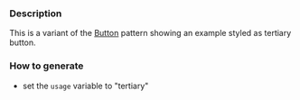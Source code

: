 ### Description
This is a variant of the [Button](./?p=atoms-button) pattern showing an example styled as tertiary button.

### How to generate
* set the `usage` variable to "tertiary"

